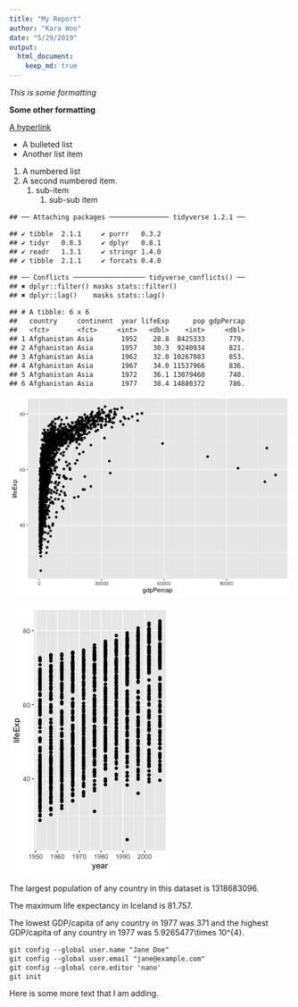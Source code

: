 ```yaml
---
title: "My Report"
author: "Kara Woo"
date: "5/29/2019"
output: 
  html_document:
    keep_md: true
---
```





*This is some formatting*

**Some other formatting**

[A hyperlink](https://google.com)

- A bulleted list
- Another list item

1. A numbered list
1. A second numbered item.
   1. sub-item
       1. sub-sub item


```
## ── Attaching packages ─────────────── tidyverse 1.2.1 ──
```

```
## ✔ tibble  2.1.1     ✔ purrr   0.3.2
## ✔ tidyr   0.8.3     ✔ dplyr   0.8.1
## ✔ readr   1.3.1     ✔ stringr 1.4.0
## ✔ tibble  2.1.1     ✔ forcats 0.4.0
```

```
## ── Conflicts ────────────────── tidyverse_conflicts() ──
## ✖ dplyr::filter() masks stats::filter()
## ✖ dplyr::lag()    masks stats::lag()
```

```
## # A tibble: 6 x 6
##   country     continent  year lifeExp      pop gdpPercap
##   <fct>       <fct>     <int>   <dbl>    <int>     <dbl>
## 1 Afghanistan Asia       1952    28.8  8425333      779.
## 2 Afghanistan Asia       1957    30.3  9240934      821.
## 3 Afghanistan Asia       1962    32.0 10267083      853.
## 4 Afghanistan Asia       1967    34.0 11537966      836.
## 5 Afghanistan Asia       1972    36.1 13079460      740.
## 6 Afghanistan Asia       1977    38.4 14880372      786.
```

![](figs/gdp_lifeexp_plot-1.png)<!-- -->

![](figs/lifeexp_over_time-1.png)<!-- -->

The largest population of any country in this dataset is 1318683096.



The maximum life expectancy in Iceland is 81.757.



The lowest GDP/capita of any country in 1977 was 371 and the highest GDP/capita of any country in 1977 was 5.9265477\times 10^{4}.


```
git config --global user.name "Jane Doe"
git config --global user.email "jane@example.com"
git config --global core.editor 'nano'
git init
```

Here is some more text that I am adding.


